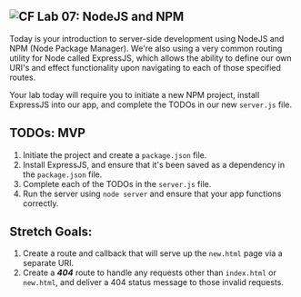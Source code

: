 ## ![CF](https://i.imgur.com/7v5ASc8.png) Lab 07: NodeJS and NPM

Today is your introduction to server-side development using NodeJS and NPM (Node Package Manager). We're also using a very common routing utility for Node called ExpressJS, which allows the ability to define our own URI's and effect functionality upon navigating to each of those specified routes.

Your lab today will require you to initiate a new NPM project, install ExpressJS into our app, and complete the TODOs in our new `server.js` file.

## TODOs: MVP
1. Initiate the project and create a `package.json` file.
1. Install ExpressJS, and ensure that it's been saved as a dependency in the `package.json` file.
1. Complete each of the TODOs in the `server.js` file.
1. Run the server using `node server` and ensure that your app functions correctly.

## Stretch Goals:
1. Create a route and callback that will serve up the `new.html` page via a separate URI.
2. Create a ***404*** route to handle any requests other than `index.html` or `new.html`, and deliver a 404 status message to those invalid requests.
